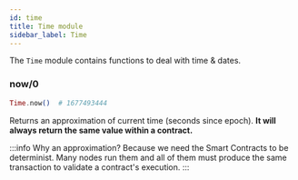 ```yaml
---
id: time
title: Time module
sidebar_label: Time
---
```


The `Time` module contains functions to deal with time & dates.

### now/0

```elixir
Time.now()  # 1677493444
```

Returns an approximation of current time (seconds since epoch).
**It will always return the same value within a contract.**

:::info Why an approximation?
Because we need the Smart Contracts to be determinist.
Many nodes run them and all of them must produce the same transaction to validate a contract's execution.
:::
